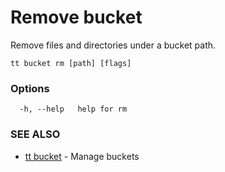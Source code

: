 # Remove bucket

Remove files and directories under a bucket path.

```
tt bucket rm [path] [flags]
```

### Options

```
  -h, --help   help for rm
```

### SEE ALSO

* [tt bucket](tt_buckets.md)	 - Manage buckets
